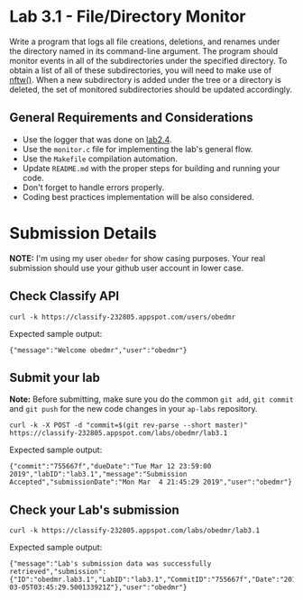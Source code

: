 Lab 3.1 - File/Directory Monitor
================================

Write a program that logs all file creations, deletions, and renames under the directory named in its command-line argument.
The program should monitor events in all of the subdirectories under the specified directory.
To obtain a list of all of these subdirectories, you will need to make use of [nftw()](https://linux.die.net/man/3/nftw).
When a new subdirectory is added under the tree or a directory is deleted, the set of monitored subdirectories should be updated accordingly.

General Requirements and Considerations
---------------------------------------
- Use the logger that was done on [lab2.4](https://github.com/CodersSquad/ap-labs/tree/master/labs/lab2.4).
- Use the `monitor.c` file for implementing the lab's general flow.
- Use the `Makefile` compilation automation.
- Update `README.md` with the proper steps for building and running your code.
- Don't forget to handle errors properly.
- Coding best practices implementation will be also considered.


Submission Details
==================

**NOTE:** I'm using my user `obedmr` for show casing purposes. Your real submission should use your github user account in lower case.

## Check Classify API
```
curl -k https://classify-232805.appspot.com/users/obedmr
```
Expected sample output:
```
{"message":"Welcome obedmr","user":"obedmr"}
```


## Submit your lab
**Note:** Before submitting, make sure you do the common `git add`, `git commit` and `git push` for the new code changes in your `ap-labs` repository.
```
curl -k -X POST -d "commit=$(git rev-parse --short master)" https://classify-232805.appspot.com/labs/obedmr/lab3.1
```

Expected sample output:
```
{"commit":"755667f","dueDate":"Tue Mar 12 23:59:00 2019","labID":"lab3.1","message":"Submission Accepted","submissionDate":"Mon Mar  4 21:45:29 2019","user":"obedmr"}
```


## Check your Lab's submission
```
curl -k https://classify-232805.appspot.com/labs/obedmr/lab3.1
```

Expected sample output:
```
{"message":"Lab's submission data was successfully retrieved","submission":{"ID":"obedmr.lab3.1","LabID":"lab3.1","CommitID":"755667f","Date":"2019-03-05T03:45:29.500133921Z"},"user":"obedmr"}
```
